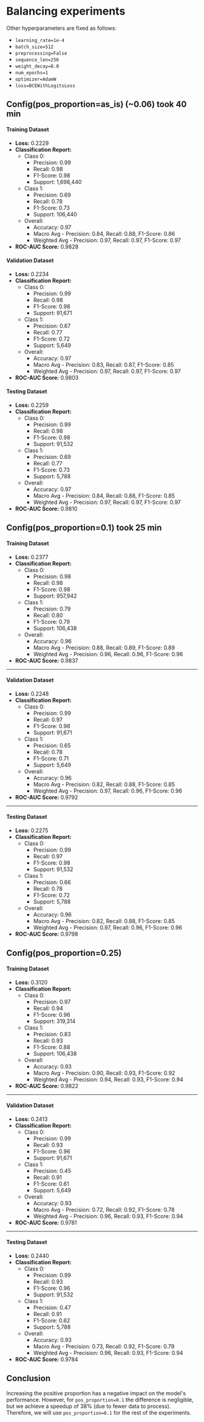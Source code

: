 # Balancing experiments

Other hyperparameters are fixed as follows:

- `learning_rate=1e-4`
- `batch_size=512`
- `preprocessing=False`
- `sequence_len=256`
- `weight_decay=0.0`
- `num_epochs=1`
- `optimizer=AdamW`
- `loss=BCEWithLogitsLoss`

## Config(pos_proportion=as_is) (~0.06) took 40 min

#### Training Dataset

- **Loss:** 0.2229
- **Classification Report:**
    - Class 0:
        - Precision: 0.99
        - Recall: 0.98
        - F1-Score: 0.98
        - Support: 1,698,440
    - Class 1:
        - Precision: 0.69
        - Recall: 0.78
        - F1-Score: 0.73
        - Support: 106,440
    - Overall:
        - Accuracy: 0.97
        - Macro Avg - Precision: 0.84, Recall: 0.88, F1-Score: 0.86
        - Weighted Avg - Precision: 0.97, Recall: 0.97, F1-Score: 0.97
- **ROC-AUC Score:** 0.9828

#### Validation Dataset

- **Loss:** 0.2234
- **Classification Report:**
    - Class 0:
        - Precision: 0.99
        - Recall: 0.98
        - F1-Score: 0.98
        - Support: 91,671
    - Class 1:
        - Precision: 0.67
        - Recall: 0.77
        - F1-Score: 0.72
        - Support: 5,649
    - Overall:
        - Accuracy: 0.97
        - Macro Avg - Precision: 0.83, Recall: 0.87, F1-Score: 0.85
        - Weighted Avg - Precision: 0.97, Recall: 0.97, F1-Score: 0.97
- **ROC-AUC Score:** 0.9803

#### Testing Dataset

- **Loss:** 0.2259
- **Classification Report:**
    - Class 0:
        - Precision: 0.99
        - Recall: 0.98
        - F1-Score: 0.98
        - Support: 91,532
    - Class 1:
        - Precision: 0.69
        - Recall: 0.77
        - F1-Score: 0.73
        - Support: 5,788
    - Overall:
        - Accuracy: 0.97
        - Macro Avg - Precision: 0.84, Recall: 0.88, F1-Score: 0.85
        - Weighted Avg - Precision: 0.97, Recall: 0.97, F1-Score: 0.97
- **ROC-AUC Score:** 0.9810

## Config(pos_proportion=0.1) took 25 min

#### Training Dataset

- **Loss:** 0.2377
- **Classification Report:**
    - Class 0:
        - Precision: 0.98
        - Recall: 0.98
        - F1-Score: 0.98
        - Support: 957,942
    - Class 1:
        - Precision: 0.79
        - Recall: 0.80
        - F1-Score: 0.79
        - Support: 106,438
    - Overall:
        - Accuracy: 0.96
        - Macro Avg - Precision: 0.88, Recall: 0.89, F1-Score: 0.89
        - Weighted Avg - Precision: 0.96, Recall: 0.96, F1-Score: 0.96
- **ROC-AUC Score:** 0.9837

---

#### Validation Dataset

- **Loss:** 0.2248
- **Classification Report:**
    - Class 0:
        - Precision: 0.99
        - Recall: 0.97
        - F1-Score: 0.98
        - Support: 91,671
    - Class 1:
        - Precision: 0.65
        - Recall: 0.78
        - F1-Score: 0.71
        - Support: 5,649
    - Overall:
        - Accuracy: 0.96
        - Macro Avg - Precision: 0.82, Recall: 0.88, F1-Score: 0.85
        - Weighted Avg - Precision: 0.97, Recall: 0.96, F1-Score: 0.96
- **ROC-AUC Score:** 0.9792

---

#### Testing Dataset

- **Loss:** 0.2275
- **Classification Report:**
    - Class 0:
        - Precision: 0.99
        - Recall: 0.97
        - F1-Score: 0.98
        - Support: 91,532
    - Class 1:
        - Precision: 0.66
        - Recall: 0.78
        - F1-Score: 0.72
        - Support: 5,788
    - Overall:
        - Accuracy: 0.96
        - Macro Avg - Precision: 0.82, Recall: 0.88, F1-Score: 0.85
        - Weighted Avg - Precision: 0.97, Recall: 0.96, F1-Score: 0.96
- **ROC-AUC Score:** 0.9798

## Config(pos_proportion=0.25)

#### Training Dataset

- **Loss:** 0.3120
- **Classification Report:**
    - Class 0:
        - Precision: 0.97
        - Recall: 0.94
        - F1-Score: 0.96
        - Support: 319,314
    - Class 1:
        - Precision: 0.83
        - Recall: 0.93
        - F1-Score: 0.88
        - Support: 106,438
    - Overall:
        - Accuracy: 0.93
        - Macro Avg - Precision: 0.90, Recall: 0.93, F1-Score: 0.92
        - Weighted Avg - Precision: 0.94, Recall: 0.93, F1-Score: 0.94
- **ROC-AUC Score:** 0.9822

---

#### Validation Dataset

- **Loss:** 0.2413
- **Classification Report:**
    - Class 0:
        - Precision: 0.99
        - Recall: 0.93
        - F1-Score: 0.96
        - Support: 91,671
    - Class 1:
        - Precision: 0.45
        - Recall: 0.91
        - F1-Score: 0.61
        - Support: 5,649
    - Overall:
        - Accuracy: 0.93
        - Macro Avg - Precision: 0.72, Recall: 0.92, F1-Score: 0.78
        - Weighted Avg - Precision: 0.96, Recall: 0.93, F1-Score: 0.94
- **ROC-AUC Score:** 0.9781

---

#### Testing Dataset

- **Loss:** 0.2440
- **Classification Report:**
    - Class 0:
        - Precision: 0.99
        - Recall: 0.93
        - F1-Score: 0.96
        - Support: 91,532
    - Class 1:
        - Precision: 0.47
        - Recall: 0.91
        - F1-Score: 0.62
        - Support: 5,788
    - Overall:
        - Accuracy: 0.93
        - Macro Avg - Precision: 0.73, Recall: 0.92, F1-Score: 0.79
        - Weighted Avg - Precision: 0.96, Recall: 0.93, F1-Score: 0.94
- **ROC-AUC Score:** 0.9784

## Conclusion

Increasing the positive proportion has a negative impact on the model's performance.
However, for `pos_proportion=0.1` the difference is negligible, but we achieve a speedup of 38% (due to fewer data to
process).
Therefore, we will use `pos_proportion=0.1` for the rest of the experiments.
